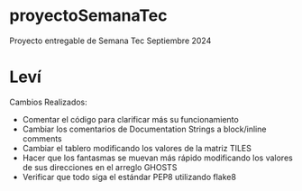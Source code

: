 # proyectoSemanaTec
Proyecto entregable de Semana Tec Septiembre 2024

# Leví
Cambios Realizados:
- Comentar el código para clarificar más su funcionamiento
- Cambiar los comentarios de Documentation Strings a block/inline comments
- Cambiar el tablero modificando los valores de la matriz TILES
- Hacer que los fantasmas se muevan más rápido modificando los valores de sus direcciones en el arreglo GHOSTS
- Verificar que todo siga el estándar PEP8 utilizando flake8